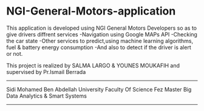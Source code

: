 # NGI-General-Motors-application
This application is developed  using NGI General Motors Developers so as to give drivers diffrent services 
-Navigation using Google MAPs API
-Checking the car state
-Other services to predict,using machine learning algorithms, fuel & battery energy consumption
-And also to detect if the driver is alert or not. 

This project is realized by SALMA LARGO & YOUNES MOUKAFIH and supervised by Pr.Ismail Berrada

********************************************************************************************
Sidi Mohamed Ben Abdellah University
Faculty Of Science Fez
Master Big Data Analytics & Smart Systems

********************************************************************************************
